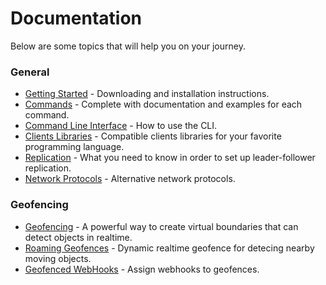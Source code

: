 <!--
layout: index.html
title:  Documentation - Tile38
class:  documentation
super:  documentation
-->

# Documentation

Below are some topics that will help you on your journey.

### General

- [Getting Started](/topics/getting-started) - Downloading and installation instructions.
- [Commands](/commands) - Complete with documentation and examples for each command.
- [Command Line Interface](/topics/command-line-interface) - How to use the CLI.
- [Clients Libraries](/clients) - Compatible clients libraries for your favorite programming language.
- [Replication](/topics/replication) - What you need to know in order to set up leader-follower replication.
- [Network Protocols](/topics/network-protocols) - Alternative network protocols.

### Geofencing 

- [Geofencing](/topics/geofencing) - A powerful way to create virtual boundaries that can detect objects in realtime.
- [Roaming Geofences](/topics/roaming-geofences) - Dynamic realtime geofence for detecing nearby moving objects.
- [Geofenced WebHooks](/commands/sethook) - Assign webhooks to geofences.

